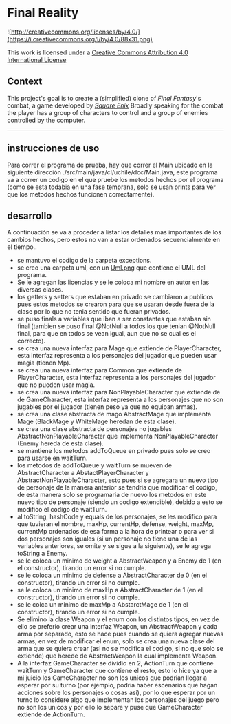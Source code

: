 Final Reality
=============

![http://creativecommons.org/licenses/by/4.0/](https://i.creativecommons.org/l/by/4.0/88x31.png)

This work is licensed under a 
[Creative Commons Attribution 4.0 International License](http://creativecommons.org/licenses/by/4.0/)

Context
-------

This project's goal is to create a (simplified) clone of _Final Fantasy_'s combat, a game developed
by [_Square Enix_](https://www.square-enix.com)
Broadly speaking for the combat the player has a group of characters to control and a group of 
enemies controlled by the computer.

---

## instrucciones de uso

Para correr el programa de prueba, hay que correr el Main ubicado en la siguiente dirección
./src/main/java/cl/uchile/dcc/Main.java, este programa va a correr un codigo 
en el que pruebe los metodos hechos por el programa (como se esta todabia en una fase temprana, solo se 
usan prints para ver que los metodos hechos funcionen correctamente).

## desarrollo

A continuación se va a proceder a listar los detalles mas importantes de los cambios hechos, pero estos no
van a estar ordenados secuencialmente en el tiempo..

- se mantuvo el codigo de la carpeta exceptions.
- se creo una carpeta uml, con un 
  [Uml.png](https://github.com/dcc-cc3002/final-reality-java-overexpOG/blob/0e05140fe9f7ea0d5c6896d3ceab586c7fa55c07/uml/Uml.png) 
  que contiene el UML del programa.
- Se le agregan las licencias y se le coloca mi nombre en autor en las diversas clases.
- los getters y setters que estaban en privado se cambiaron a publicos pues estos metodos se crearon para que
  se usaran desde fuera de la clase por lo que no tenia sentido que fueran privados.
- se puso finals a variables que iban a ser constantes que estaban sin final (tambien se puso final @NotNull
  a todos los que tenian @NotNull final, para que en todos se vean igual, aun que no se cual es el correcto).
- se crea una nueva interfaz para Mage que extiende de PlayerCharacter, esta interfaz representa a los personajes
  del jugador que pueden usar magia (tienen Mp).
- se crea una nueva interfaz para Common que extiende de PlayerCharacter, esta interfaz representa a los 
  personajes del jugador que no pueden usar magia.
- se crea una nueva interfaz para NonPlayableCharacter que extiende de de GameCharacter, esta interfaz representa
  a los personajes que no son jugables por el jugador (tienen peso ya que no equipan armas).
- se crea una clase abstracta de mago AbstractMage que implementa Mage (BlackMage y WhiteMage heredan de esta clase).
- se crea una clase abstracta de personajes no jugables AbstractNonPlayableCharacter que implementa
  NonPlayableCharacter (Enemy hereda de esta clase).
- se mantiene los metodos addToQueue en privado pues solo se creo para usarse en waitTurn.
- los metodos de addToQueue y waitTurn se mueven de AbstractCharacter a AbstactPlayerCharacter y 
  AbstractNonPlayableCharacter, esto pues si se agregara un nuevo tipo de personaje de la manera anterior 
  se tendria que modificar el codigo, de esta manera solo se programaria de nuevo los metodos en este nuevo
  tipo de personaje (siendo un codigo extendible), debido a esto se modifico el codigo de waitTurn.
- al toString, hashCode y equals de los personajes, se les modifico para que tuvieran el nombre, maxHp, currentHp,
  defense, weight, maxMp, currentMp ordenados de esa forma a la hora de printear o para ver si dos personajes son 
  iguales (si un personaje no tiene una de las variables anteriores, se omite y se sigue a la siguiente), se le
  agrega toString a Enemy.
- se le coloca un minimo de weight a AbstractWeapon y a Enemy de 1 (en el constructor), tirando un error 
  si no cumple.
- se le coloca un minimo de defense a AbstractCharacter de 0 (en el constructor), tirando un error si no cumple.
- se le coloca un minimo de maxHp a AbstractCharacter de 1 (en el constructor), tirando un error si no cumple.
- se le colca un minimo de maxMp a AbstarctMage de 1 (en el constructor), tirando un error si no cumple.
- Se elimino la clase Weapon y el enum con los distintos tipos, en vez de ello se preferio crear una interfaz Weapon,
  un AbstractWeapon y cada arma por separado, esto se hace pues cuando se quiera agregar nuevas armas, en vez de
  modificar el enum, solo se crea una nueva clase del arma que se quiera crear (asi no se modifica el codigo, si no 
  que solo se extiende) que herede de AbstractWeapon la cual implementa Weapon.
- A la interfaz GameCharacter se dividio en 2, ActionTurn que contiene waitTurn y GameCharacter que contiene el 
  resto, esto lo hice ya que a mi juicio los GameCharacter no son los unicos que podrian llegar a esperar por su
  turno (por ejemplo, podria haber escenarios que hagan acciones sobre los personajes o cosas asi), por lo que
  esperar por un turno lo considere algo que implementan los personajes del juego pero no son los unicos y por
  ello lo separe y puse que GameCharacter extiende de ActionTurn.